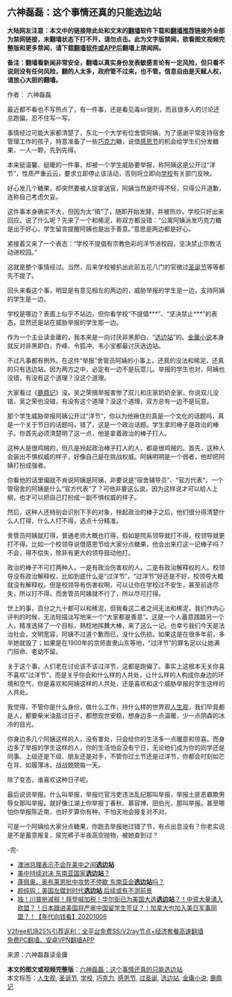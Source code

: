  <h2>六神磊磊：这个事情还真的只能选边站</h2> <p class="notice"><b>大陆网友注意：本文中的链接除此处和文末的<a href="https://github.com/bannedbook/fanqiang" >翻墙</a>软件下载和<a href="https://github.com/killgcd/justmysocks/blob/master/README.md">翻墙推荐</a>链接外全部为禁网链接，未翻墙状态下打不开，请勿点击。此为文字版禁闻，欲看图文视频完整版和更多禁闻，请下载<a href="https://github.com/bannedbook/fanqiang">翻墙软件或APP</a>后翻墙上禁闻网。</p><p>备注：翻墙看新闻非常安全，翻墙以真实身份发表敏感言论有一定风险，但只看不说则没有任何风险，翻的人太多，政府管不过来，也不管。信息自由是天赋人权，请放心大胆的翻墙。</b></p>  <div class="entry"> <p>作者： 六神磊磊</p> <p id="conimg">最近都不看也不写热点了，有一件事，还是看见毒sir提到，而且很多人的讨论还总跑偏，忍不住写一写。</p> <p>事情经过可能大家都清楚了，东北一个大学有位舍管阿姨，为了感谢平常支持宿舍管理工作的孩子，特意准备了一些<a href="https://www.bannedbook.org/bnews/tag/%E5%B7%A7%E5%85%8B%E5%8A%9B/" class="st_tag internal_tag" rel="tag" title="标签 巧克力 下的日志">巧克力</a>糖，说借<a href="https://www.bannedbook.org/bnews/tag/%e6%84%9f%e6%81%a9%e8%8a%82/" class="st_tag internal_tag" rel="tag" title="标签 感恩节 下的日志">感恩节</a>的机会给学生们分发糖果，一人一颗，先到先得。</p> <p>本来挺温馨、挺暖的一件事，却被一个学生威胁要举报，称阿姨这是公开过“洋节”，性质严重云云，要求立即停止该活动，否则将立即向<a href="https://www.bannedbook.org/bnews/tag/%e5%ad%a6%e6%a0%a1/" class="st_tag internal_tag" rel="tag" title="标签 学校 下的日志">学校</a>有关部门反映。</p> <p>好心发几个糖果，却突然要被人捉拿送官，阿姨当然是吓得不轻，只得公开道歉，连称自己考虑欠妥。</p> <p>这件事本身确实不大，但因为太“搞”了，随即开始发酵，并被热炒。学校只好出来回应。说了什么呢？先来了一个和稀泥，称双方都没错：“公寓阿姨派发巧克力糖是出于好心，学生留言提醒阿姨也是出于善意。”意思是两边都是好心。</p> <p>紧接着又来了一个表态：“学校不提倡有宗教色彩的洋节进校园，坚决禁止宗教活动进校园。”</p>  <p>这就是整个事情经过。当然，后来学校被扒出此前五花八门的官微过<a href="https://www.bannedbook.org/bnews/tag/%e5%9c%a3%e8%af%9e%e8%8a%82/" class="st_tag internal_tag" rel="tag" title="标签 圣诞节 下的日志">圣诞节</a>等等都先不提了。</p> <p>回头来看这个事，明显是有意见相左的两边的，威胁举报的学生是一边，支持阿姨的学生是一边。</p> <p>学校是哪边？表面上似乎不站边，但你看学校“不提倡***”、“坚决禁止***”的表态，显然还是站在威胁举报的学生那一边。</p> <p>作为一个主业读金庸的，我本来是一向讨厌非黑即白、“<a href="https://www.bannedbook.org/bnews/tag/%E9%80%89%E8%BE%B9%E7%AB%99/" class="st_tag internal_tag" rel="tag" title="标签 选边站 下的日志">选边站</a>”的。<a href="https://www.bannedbook.org/bnews/tag/%e9%87%91%e5%ba%b8%e5%b0%8f%e8%af%b4/" class="st_tag internal_tag" rel="tag" title="标签 金庸小说 下的日志">金庸小说</a>本身就反对非黑即白，乔峰、令狐冲、韦小宝都最讨厌选边站。</p> <p>不过凡事都有例外。在这件“举报”舍管员阿姨的小事上，还真的没法和稀泥，还真的只有选边站。因为两方之中，必定有一边不是玩意儿。举报的学生也对，阿姨也没错，有没有这个道理？没这个道理。</p> <p>大家看过《<a href="https://www.bannedbook.org/bnews/tag/%E9%B9%BF%E9%BC%8E%E8%AE%B0/" class="st_tag internal_tag" rel="tag" title="标签 鹿鼎记 下的日志">鹿鼎记</a>》没，吴之荣搞举报害惨了双儿和庄家奶奶全家，你说双儿没错，吴之荣也没错，有没有这个道理？没这个道理，双方总有一边不是玩意。</p> <p>那个学生威胁举报阿姨公开过“洋节”，你以为他揪住的真是一个文化的话题吗，真是一个关于节日的话题吗，错了，这是一个政治话题。学生拿的棒子是政治的棒子。你首先必须清楚明了这一点，他是拿着政治的棒子打人。</p>  <p>这种人是很鸡贼的，但凡是拎起政治棒子打人的人，都是很鸡贼的。首先，这种人会装出不惧权威的样子，好像自己是在挑战权威。阿姨明明是一个弱者，他却把阿姨打扮成强者。</p> <p>你看他的话里偏就不肯说阿姨是阿姨，非要说是“宿舍辅导员”、“官方代表”，一个管宿舍的阿姨是什么“官方代表”了？可他非要这么说，因为这样说才可以给人上纲，也才可以把自己打扮成一副不惧权威的样子。</p> <p>然后，这种人还特别会识别下手的对象，拎起政治的棒子之后，他们很分得清楚什么人打得，什么人打不得，选点十分精准。</p> <p>舍管员阿姨就打得，普通老师大概也打得，假如是院系领导就打不得，校领导就更打不得。比如一个校领导说借感恩节给大家分点糖果，他会出来打这一记棒子吗？不会，得不偿失，除非有更大的领导鼓动他打。</p> <p>政治的棒子不可打两种人，一是有政治伤害权的人，二是有政治解释权的人。校领导没有政治解释权，比如到底什么是“过洋节”，“过洋节”好还是不好，校领导大概就没有解释权。但是校领导有伤害权啊，可以让你在学校过不安生，甚至前途尽失，所以打不得。而舍管员阿姨就不行了，所以尽可打得。</p> <p>世上的事，百分之九十都可以和稀泥，但我看这二者之间无法和稀泥，我们作内心评判的时候，无法轻描淡写地来一个“大家都是善意”。这是一个人蓄意践踏另一个人，精准选择了一个目标，熟稔地挥舞大棒，来了这么一记。也幸亏我们今天是法治社会，文明宽容，阿姨不过道个歉而已，没什么伤损。如果这是在很多年前，多半她就毁了；如果是在1900年的京师直隶山东等地，“过洋节”的罪名足以让她满门殒命、老幼不留。</p> <p>关于这个事，人们老在讨论该不该过洋节，这都是跑偏了。事实上这根本无关你喜不喜欢“过洋节”，而是关乎你会和什么样的人共处，让什么样的人构成你身边的环境和空气，你是喜欢和阿姨这样的人共处，还是喜欢和这个威胁举报的学生这样的人共处。</p>  <p>我觉得，不管你是什么身份，做什么工作，持什么样的世界观<a href="https://www.bannedbook.org/bnews/tag/%E4%BA%BA%E7%94%9F%E8%A7%82/" class="st_tag internal_tag" rel="tag" title="标签 人生观 下的日志">人生观</a>，我们毕竟都是人，都要柴米油盐过日子，都想现世安稳，想身边多一点温暖，少一点阴森的冰冷的目光。</p> <p>你身边多几个阿姨这样的人，没有害处，只会给你的生活多一点暖意和惊喜。而身边多了举报的学生这样的人，你的生活怕会没有宁日，无论他们成为你的同学还是同事、上级还是下级、朋友还是对手，不管你过土节还是过洋节，你都会时刻如芒在背、如履薄冰，战战兢兢每一天。</p> <p>除了变态，谁喜欢这种日子呢。</p> <p>最后说说举报。什么叫举报，举报烂官污吏违法乱纪那叫举报，举报土匪恶霸欺男辱女那叫举报。就好像江湖上你举报丁春秋、慕容博、田伯光，那叫举报。甚至哪怕你举报陈近南，也好歹算你有种，不怕天地会报复对不对。</p> <p>可是一个阿姨给大家分点糖果，你跑去举报她过错了节，有点出息没有？你老实说是不是蓄意报复，尿完裤子半夜高空抛物，被她查到过？</p> <p>-完-</p> <ul class='op-related-articles' title='相关阅读'> <li><a href='https://www.bannedbook.org/bnews/headline/20201124/1435937.html' target='_blank'>澳洲总理表示不会在美中之间<b>选边站</b></a></li> <li><a href='https://www.bannedbook.org/bnews/comments/20201102/1424360.html' target='_blank'>美中持续对决 东南亚国家<b>选边站</b>？</a></li> <li><a href='https://www.bannedbook.org/bnews/headline/20201029/1421962.html' target='_blank'>蓬佩奥、奥布莱恩批中攻势不停歇 东南亚会<b>选边站</b>吗？</a></li> <li><a href='https://www.bannedbook.org/bnews/comments/20201021/1417501.html' target='_blank'>颜纯钩：美国左媒划时代<b>选边站</b> 后续或有不测前景</a></li> <li><a href='https://www.bannedbook.org/bnews/taiwannews/20201006/1409187.html' target='_blank'>独！川普拚减税！拜登喊加税！华尔街已为美国大选<b>选边站</b>？！中资大量涌入欧盟？！日本跟进美国将严审中国留学生签证？！加拿大也加入美日军事同盟？！【年代向钱看】20201006</a></li> </ul> <p class="texttj"> <a href="https://github.com/bannedbook/fanqiang/wiki/V2ray%E6%9C%BA%E5%9C%BA" target="_blank">V2free机场25%引荐返利：全平台免费SS/V2ray节点+经济套餐高速翻墙</a><br/> <a href="https://github.com/bannedbook/fanqiang/wiki/%E7%A6%81%E9%97%BB%E7%BD%91%E5%AE%89%E5%8D%93%E7%BF%BB%E5%A2%99%E6%96%B0%E9%97%BBAPP" target="_blank">免费PC翻墙、安卓VPN翻墙APP</a></p><p> 来源：六神磊磊读金庸 </p> <a name='sharetosocial'></a>       <div><b>本文的图文或视频完整版</b>：<a href='https://www.bannedbook.org/bnews/comments/20201206/1442829.html'>六神磊磊：这个事情还真的只能选边站</a></div>  </div><!--END ENTRY--> <div class="postfooter"> <div>本文标签：<a href="https://www.bannedbook.org/bnews/tag/%E4%BA%BA%E7%94%9F%E8%A7%82/" rel="tag">人生观</a>, <a href="https://www.bannedbook.org/bnews/tag/%e5%9c%a3%e8%af%9e%e8%8a%82/" rel="tag">圣诞节</a>, <a href="https://www.bannedbook.org/bnews/tag/%e5%ad%a6%e6%a0%a1/" rel="tag">学校</a>, <a href="https://www.bannedbook.org/bnews/tag/%E5%B7%A7%E5%85%8B%E5%8A%9B/" rel="tag">巧克力</a>, <a href="https://www.bannedbook.org/bnews/tag/%e6%84%9f%e6%81%a9%e8%8a%82/" rel="tag">感恩节</a>, <a href="https://www.bannedbook.org/bnews/tag/%e8%bf%87%e5%9c%a3%e8%af%9e/" rel="tag">过圣诞</a>, <a href="https://www.bannedbook.org/bnews/tag/%E9%80%89%E8%BE%B9%E7%AB%99/" rel="tag">选边站</a>, <a href="https://www.bannedbook.org/bnews/tag/%e9%87%91%e5%ba%b8%e5%b0%8f%e8%af%b4/" rel="tag">金庸小说</a>, <a href="https://www.bannedbook.org/bnews/tag/%E9%B9%BF%E9%BC%8E%E8%AE%B0/" rel="tag">鹿鼎记</a></div>  </div><!--END POSTFOOTER--> 